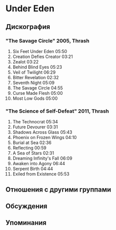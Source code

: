# Under Eden



## Дискография

### "The Savage Circle" 2005, Thrash

1.	 Six Feet Under Eden	05:50
2.	 Creation Defies Creator	03:21
3.	 Zealot	03:22
4.	 Behind Blind Eyes	05:23
5.	 Veil of Twilight	06:29
6.	 Bitter Revelation	02:32
7.	 Seventh Night	05:09
8.	 The Savage Circle	04:55
9.	 Curse Made Flesh	05:00
10.	 Most Low Gods	05:00	

### "The Science of Self-Defeat" 2011, Thrash

1.	 The Technocrat	05:34	 
2.	 Future Devourer	03:31	 
3.	 Shadows Across Glass	05:43	 
4.	 Phoenix on Frozen Wings	04:10	 
5.	 Burial at Sea	02:36	 
6.	 Reflecting	00:59	 
7.	 A Sea of Stars	02:31	 
8.	 Dreaming Infinity's Fall	06:09	 
9.	 Awaken into Agony	06:44	 
10.	 Serpent Birth	04:44	 
11.	 Exiled from Existence	05:53	 


## Отношения с другими группами


## Обсуждения


## Упоминания

